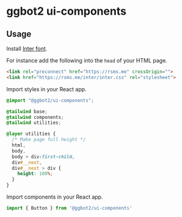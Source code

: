 # ggbot2 ui-components

## Usage

Install [Inter font](https://rsms.me/inter/).

For instance add the following into the `head` of your HTML page.

```html
<link rel="preconnect" href="https://rsms.me" crossOrigin="">
<link href="https://rsms.me/inter/inter.css" rel="stylesheet">
```

Import styles in your React app.

```css
@import "@ggbot2/ui-components";

@tailwind base;
@tailwind components;
@tailwind utilities;

@layer utilities {
  /* Make page full height */
  html,
  body,
  body > div:first-child,
  div#__next,
  div#__next > div {
    height: 100%;
  }
}
```

Import components in your React app.

```js
import { Button } from '@ggbot2/ui-components'
```

